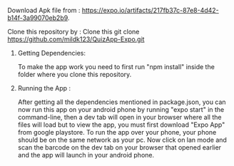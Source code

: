 Download Apk file from : https://expo.io/artifacts/217fb37c-87e8-4d42-b14f-3a99070eb2b9.

Clone this repository by : Clone this git clone https://github.com/mildk123/QuizApp-Expo.git


1. Getting Dependencies:

	To make the app work you need to first run "npm install" inside the folder where you clone this repository.

2. Running the App :
	
	After getting all the dependencies mentioned in package.json, you can now run this app on your android phone by running "expo start" in the command-line, then a dev tab will open in your browser where all the files will load but to view the app, you must first download "Expo App" from google playstore.
	To run the app over your phone, your phone should be on the same network as your pc. Now click on lan mode and scan the barcode on the dev tab on your browser that opened earlier and the app will launch in your android phone.